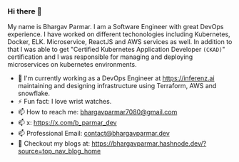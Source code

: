### Hi there 👋

My name is Bhargav Parmar. I am a Software Engineer with great DevOps experience. I have worked on different techonologies including Kubernetes, Docker, ELK. Microservice, ReactJS and AWS services as well. In addition to that I was able to get "Certified Kubernetes Application Developer `(CKAD)`" certification and I was responsible for managing and deploying microservices on kubernetes environments.

- 🌱 I'm currently working as a DevOps Engineer at https://inferenz.ai maintaining and designing infrastructure using Terraform, AWS and snowflake.
- ⚡ Fun fact: I love wrist watches.
- 📫 How to reach me: bhargavparmar7080@gmail.com
- 📫 x: https://x.com/b_parmar_dev
- 📫 Professional Email: contact@bhargavparmar.dev
- 📄 Checkout my blogs at: https://bhargavparmar.hashnode.dev/?source=top_nav_blog_home
<!-- - 🌱 I’m currently learning system design and React as a front-end to develop my personal project. -->
<!-- - 🔭 I’m currently working on a application called BeatBonds (Personal Project), where you can invest in a artist (No real money). -->
<!-- - 🤔 I’m looking a job as a Java Developer/Backend Developer and ready to relocate. -->

<!--
- 👯 I’m looking to collaborate on ...
- 🤔 I’m looking for help with ... 
- 💬 Ask me about ... 
-->

  
<!--
- 😄 Pronouns: ... 
-->
<!--My portfolio [here](https://bhargav0605.github.io/portfolio)-->

<!--
**bhargav0605/bhargav0605** is a ✨ _special_ ✨ repository because its `README.md` (this file) appears on your GitHub profile.

Here are some ideas to get you started:
-->
